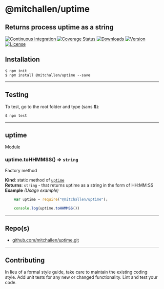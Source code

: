 @mitchallen/uptime
==
Returns process uptime as a string
--

<p align="left">
  <a href="https://circleci.com/gh/mitchallen/uptime">
    <img src="https://img.shields.io/circleci/project/github/mitchallen/uptime.svg" alt="Continuous Integration">
  </a>
  <a href="https://codecov.io/gh/mitchallen/uptime">
    <img src="https://codecov.io/gh/mitchallen/uptime/branch/master/graph/badge.svg" alt="Coverage Status">
  </a>
  <a href="https://npmjs.org/package/@mitchallen/uptime">
    <img src="http://img.shields.io/npm/dw/@mitchallen/uptime.svg?style=flat-square" alt="Downloads">
  </a>
  <a href="https://npmjs.org/package/@mitchallen/uptime">
    <img src="http://img.shields.io/npm/v/@mitchallen/uptime.svg?style=flat-square" alt="Version">
  </a>
  <a href="https://npmjs.com/package/@mitchallen/uptime">
    <img src="https://img.shields.io/npm/l/@mitchallen/uptime.svg?style=flat-square" alt="License"></a>
  </a>

</p>

## Installation

    $ npm init
    $ npm install @mitchallen/uptime --save
  
* * *

## Testing

To test, go to the root folder and type (sans __$__):

    $ npm test
   
* * * 

<a name="module_uptime"></a>

## uptime
Module

<a name="module_uptime.toHHMMSS"></a>

### uptime.toHHMMSS() ⇒ <code>string</code>
Factory method

**Kind**: static method of <code>[uptime](#module_uptime)</code>  
**Returns**: <code>string</code> - that returns uptime as a string in the form of HH:MM:SS  
**Example** *(Usage example)*  
```js
    var uptime = require("@mitchallen/uptime");
 
    console.log(uptime.toHHMMSS())
```

* * *
 
## Repo(s)

* [github.com/mitchallen/uptime.git](https://github.com/mitchallen/uptime.git)

* * *

## Contributing

In lieu of a formal style guide, take care to maintain the existing coding style.
Add unit tests for any new or changed functionality. Lint and test your code.

